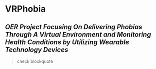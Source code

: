 # VRPhobia
## **_OER Project Focusing On Delivering Phobias Through A Virtual Environment and Monitoring Health Conditions by Utilizing Wearable Technology Devices_**

> check blockquote
